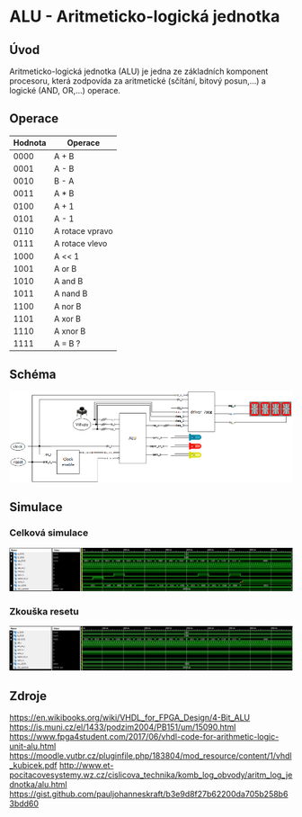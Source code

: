 # ALU - Aritmeticko-logická jednotka

## Úvod

Aritmeticko-logická jednotka (ALU) je jedna ze základních komponent procesoru, která zodpovída za aritmetické (sčítání, bitový posun,...) a logické (AND, OR,...) operace.

## Operace

Hodnota | Operace
--------|--------
0000    | A + B
0001    | A - B
0010    | B - A
0011    | A * B
0100    | A + 1
0101    | A - 1
0110    | A rotace vpravo
0111    | A rotace vlevo
1000    | A << 1
1001    | A or B
1010    | A and B
1011    | A nand B
1100    | A nor B
1101    | A xor B
1110    | A xnor B
1111    | A = B ?

## Schéma
![projekt_schema.png](/Labs/images/projekt_schema.png)

## Simulace

### Celková simulace
![Alu_tb.jpg](/Labs/images/Alu_tb.jpg)

### Zkouška resetu
![alu_reset_test.jpg](/Labs/images/alu_reset_test.jpg)

## Zdroje
https://en.wikibooks.org/wiki/VHDL_for_FPGA_Design/4-Bit_ALU
https://is.muni.cz/el/1433/podzim2004/PB151/um/15090.html
https://www.fpga4student.com/2017/06/vhdl-code-for-arithmetic-logic-unit-alu.html
https://moodle.vutbr.cz/pluginfile.php/183804/mod_resource/content/1/vhdl_kubicek.pdf
http://www.et-pocitacovesystemy.wz.cz/cislicova_technika/komb_log_obvody/aritm_log_jednotka/alu.html
https://gist.github.com/pauljohanneskraft/b3e9d8f27b62200da705b258b63bdd60

